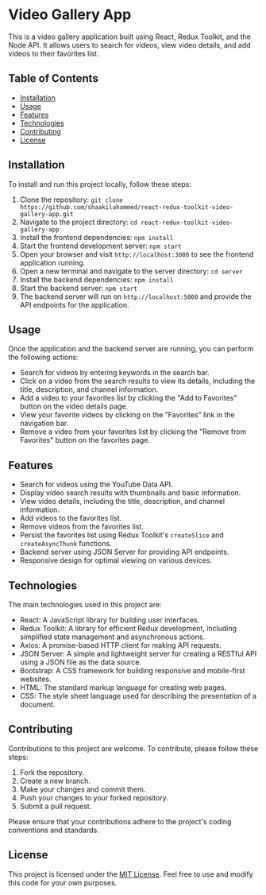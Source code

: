 # Video Gallery App

This is a video gallery application built using React, Redux Toolkit, and the Node API. It allows users to search for videos, view video details, and add videos to their favorites list.

## Table of Contents

- [Installation](#installation)
- [Usage](#usage)
- [Features](#features)
- [Technologies](#technologies)
- [Contributing](#contributing)
- [License](#license)

## Installation

To install and run this project locally, follow these steps:

1. Clone the repository: `git clone https://github.com/shaakilahammed/react-redux-toolkit-video-gallery-app.git`
2. Navigate to the project directory: `cd react-redux-toolkit-video-gallery-app`
3. Install the frontend dependencies: `npm install`
4. Start the frontend development server: `npm start`
5. Open your browser and visit `http://localhost:3000` to see the frontend application running.
6. Open a new terminal and navigate to the server directory: `cd server`
7. Install the backend dependencies: `npm install`
8. Start the backend server: `npm start`
9. The backend server will run on `http://localhost:5000` and provide the API endpoints for the application.

## Usage

Once the application and the backend server are running, you can perform the following actions:

- Search for videos by entering keywords in the search bar.
- Click on a video from the search results to view its details, including the title, description, and channel information.
- Add a video to your favorites list by clicking the "Add to Favorites" button on the video details page.
- View your favorite videos by clicking on the "Favorites" link in the navigation bar.
- Remove a video from your favorites list by clicking the "Remove from Favorites" button on the favorites page.

## Features

- Search for videos using the YouTube Data API.
- Display video search results with thumbnails and basic information.
- View video details, including the title, description, and channel information.
- Add videos to the favorites list.
- Remove videos from the favorites list.
- Persist the favorites list using Redux Toolkit's `createSlice` and `createAsyncThunk` functions.
- Backend server using JSON Server for providing API endpoints.
- Responsive design for optimal viewing on various devices.

## Technologies

The main technologies used in this project are:

- React: A JavaScript library for building user interfaces.
- Redux Toolkit: A library for efficient Redux development, including simplified state management and asynchronous actions.
- Axios: A promise-based HTTP client for making API requests.
- JSON Server: A simple and lightweight server for creating a RESTful API using a JSON file as the data source.
- Bootstrap: A CSS framework for building responsive and mobile-first websites.
- HTML: The standard markup language for creating web pages.
- CSS: The style sheet language used for describing the presentation of a document.

## Contributing

Contributions to this project are welcome. To contribute, please follow these steps:

1. Fork the repository.
2. Create a new branch.
3. Make your changes and commit them.
4. Push your changes to your forked repository.
5. Submit a pull request.

Please ensure that your contributions adhere to the project's coding conventions and standards.

## License

This project is licensed under the [MIT License](LICENSE). Feel free to use and modify this code for your own purposes.
